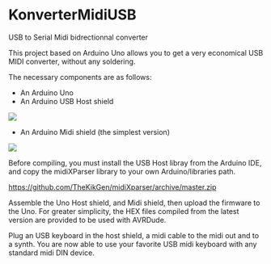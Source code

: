 # KonverterMidiUSB
USB to Serial Midi bidrectionnal converter

This project based on Arduino Uno allows you to get a very economical USB MIDI converter, without any soldering.

The necessary components are as follows:
- An Arduino Uno
- An Arduino USB Host shield

![](https://d1xahwiwo4b49p.cloudfront.net/2538-large_default/usb-host-shield-support-google-android-adk-arduino.jpg)

- An Arduino  Midi shield (the simplest version)

![](http://img.banggood.com/thumb/water/oaupload/banggood/images/5E/59/01090afa-5632-4006-882b-e7f50ffca98d.jpg)

Before compiling, you must install the USB Host libray from the Arduino IDE, and copy the midiXParser library to your own Arduino/libraries path.

https://github.com/TheKikGen/midiXparser/archive/master.zip

Assemble the Uno Host shield, and Midi shield, then upload the firmware to the Uno.
For greater simplicity, the HEX files compiled from the latest version are provided to be used with AVRDude.

Plug an USB keyboard in the host shield, a midi cable to the midi out and to a synth.
You are now able to use your favorite USB midi keyboard with any standard midi DIN device.



